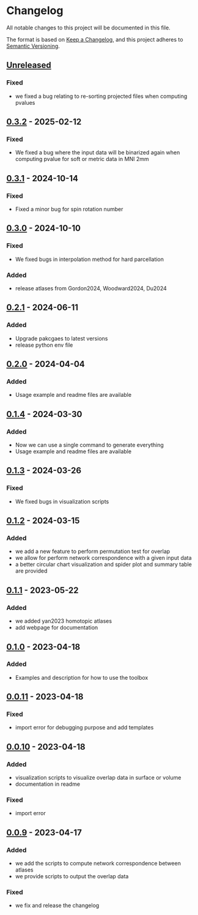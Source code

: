 # Changelog
All notable changes to this project will be documented in this file.

The format is based on [Keep a Changelog](https://keepachangelog.com/en/1.0.0/), and this project adheres to [Semantic Versioning](https://semver.org/spec/v2.0.0.html).

## [Unreleased]
### Fixed
- we fixed a bug relating to re-sorting projected files when computing pvalues

## [0.3.2] - 2025-02-12
### Fixed
- We fixed a bug where the input data will be binarized again when computing pvalue for soft or metric data in MNI 2mm

## [0.3.1] - 2024-10-14
### Fixed
- Fixed a minor bug for spin rotation number

## [0.3.0] - 2024-10-10
### Fixed
- We fixed bugs in interpolation method for hard parcellation

### Added
- release atlases from Gordon2024, Woodward2024, Du2024

## [0.2.1] - 2024-06-11
### Added
- Upgrade pakcgaes to latest versions
- release python env file

## [0.2.0] - 2024-04-04
### Added
- Usage example and readme files are available

## [0.1.4] - 2024-03-30
### Added
- Now we can use a single command to generate everything
- Usage example and readme files are available

## [0.1.3] - 2024-03-26
### Fixed
- We fixed bugs in visualization scripts

## [0.1.2] - 2024-03-15
### Added
- we add a new feature to perform permutation test for overlap
- we allow for perform network correspondence with a given input data
- a better circular chart visualization and spider plot and summary table are provided

## [0.1.1] - 2023-05-22
### Added
- we added yan2023 homotopic atlases
- add webpage for documentation

## [0.1.0] - 2023-04-18
### Added
- Examples and description for how to use the toolbox

## [0.0.11] - 2023-04-18
### Fixed
- import error for debugging purpose and add templates

## [0.0.10] - 2023-04-18
### Added
- visualization scripts to visualize overlap data in surface or volume
- documentation in readme

### Fixed
- import error

## [0.0.9] - 2023-04-17
### Added
- we add the scripts to compute network correspondence between atlases
- we provide scripts to output the overlap data

### Fixed
- we fix and release the changelog

[Unreleased]: https://github.com/rubykong/cbig_network_correspondence/compare/0.3.2...master
[0.3.2]: https://github.com/rubykong/cbig_network_correspondence/compare/0.3.1...0.3.2
[0.3.1]: https://github.com/rubykong/cbig_network_correspondence/compare/0.3.0...0.3.1
[0.3.0]: https://github.com/rubykong/cbig_network_correspondence/compare/0.2.1...0.3.0
[0.2.1]: https://github.com/rubykong/cbig_network_correspondence/compare/0.2.0...0.2.1
[0.2.0]: https://github.com/rubykong/cbig_network_correspondence/compare/0.1.4...0.2.0
[0.1.4]: https://github.com/rubykong/cbig_network_correspondence/compare/0.1.3...0.1.4
[0.1.3]: https://github.com/rubykong/cbig_network_correspondence/compare/0.1.2...0.1.3
[0.1.2]: https://github.com/rubykong/cbig_network_correspondence/compare/0.1.1...0.1.2
[0.1.1]: https://github.com/rubykong/cbig_network_correspondence/compare/0.1.0...0.1.1
[0.1.0]: https://github.com/rubykong/cbig_network_correspondence/compare/0.0.11...0.1.0
[0.0.11]: https://github.com/rubykong/cbig_network_correspondence/compare/0.0.10...0.0.11
[0.0.10]: https://github.com/rubykong/cbig_network_correspondence/compare/0.0.9...0.0.10
[0.0.9]: https://github.com/rubykong/cbig_network_correspondence/tree/0.0.9
